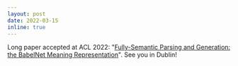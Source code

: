 ```yaml
---
layout: post
date: 2022-03-15
inline: true
---
```


Long paper accepted at ACL 2022: "[Fully-Semantic Parsing and Generation: the BabelNet Meaning Representation]([https://aclanthology.org/2022.acl-long.314/](https://aclanthology.org/2022.acl-long.121/))". See you in Dublin!
